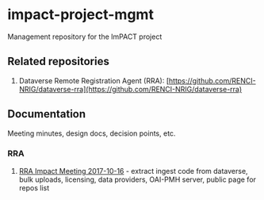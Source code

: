 # impact-project-mgmt
Management repository for the ImPACT project


## Related repositories

1. Dataverse Remote Registration Agent (RRA): [https://github.com/RENCI-NRIG/dataverse-rra](https://github.com/RENCI-NRIG/dataverse-rra)

## Documentation

Meeting minutes, design docs, decision points, etc.

### RRA

1. [RRA Impact Meeting 2017-10-16](https://docs.google.com/document/d/1yHYYWpOqKiq5CbEGetblA60oOViKb6GRgkHbXt2jdzU/edit) - extract ingest code from dataverse, bulk uploads, licensing, data providers, OAI-PMH server, public page for repos list

